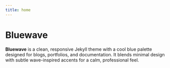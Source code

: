 ```yaml
---
title: home
---
```


# Bluewave
**Bluewave** is a clean, responsive Jekyll theme with a cool blue palette designed for blogs, portfolios, and documentation. It blends minimal design with subtle wave-inspired accents for a calm, professional feel.
